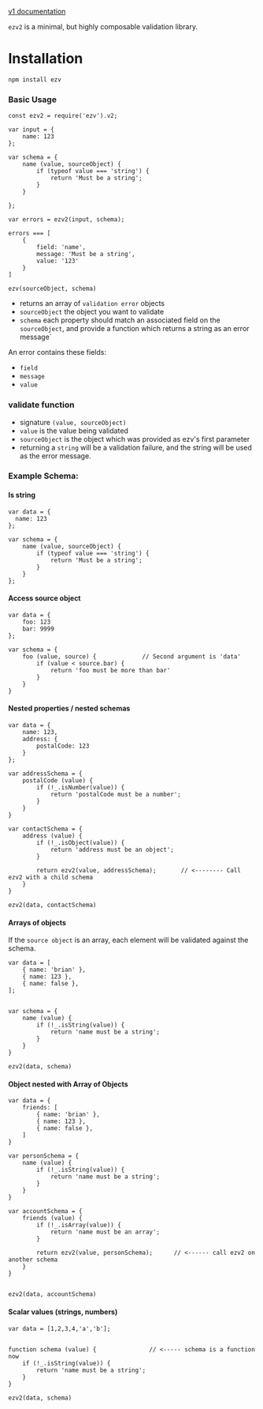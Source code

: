 [v1 documentation](https://github.com/tastywheat/ezv/blob/master/docs/v1/README.md)

`ezv2` is a minimal, but highly composable validation library.


# Installation

`npm install ezv`



### Basic Usage

```
const ezv2 = require('ezv').v2;

var input = {
    name: 123
};

var schema = {
    name (value, sourceObject) {
        if (typeof value === 'string') {
            return 'Must be a string';
        }
    }

};

var errors = ezv2(input, schema);

errors === [
    {
        field: 'name',
        message: 'Must be a string',
        value: '123'
    }
]
```


`ezv(sourceObject, schema)`
- returns an array of `validation error` objects
- `sourceObject` the object you want to validate
- `schema` each property should match an associated field on the `sourceObject`, and provide a function which returns a string as an error message`

An error contains these fields:
- `field`
- `message`
- `value`

### validate function
- signature `(value, sourceObject)`
- `value` is the value being validated
- `sourceObject` is the object which was provided as ezv's first parameter
- returning a `string` will be a validation failure, and the string will be used as the error message.



### Example Schema:

#### Is string
```
var data = {
  name: 123
};

var schema = {
    name (value, sourceObject) {
        if (typeof value === 'string') {
            return 'Must be a string';
        }
    }
};

```

#### Access source object
```
var data = {
    foo: 123
    bar: 9999
};

var schema = {
    foo (value, source) {             // Second argument is 'data'
        if (value < source.bar) {
            return 'foo must be more than bar'
        }
    }
}
```


#### Nested properties / nested schemas
```
var data = {
    name: 123,
    address: {
        postalCode: 123
    }
};

var addressSchema = {
    postalCode (value) {
        if (!_.isNumber(value)) {
            return 'postalCode must be a number';
        }
    }
}

var contactSchema = {
    address (value) {
        if (!_.isObject(value)) {
            return 'address must be an object';
        }

        return ezv2(value, addressSchema);       // <-------- Call ezv2 with a child schema
    }
}

ezv2(data, contactSchema)

```

#### Arrays of objects
If the `source object` is an array, each element will be validated against the schema.
```
var data = [
    { name: 'brian' },
    { name: 123 },
    { name: false },
];


var schema = {
    name (value) {
        if (!_.isString(value)) {
            return 'name must be a string';
        }
    }
}

ezv2(data, schema)

```

#### Object nested with Array of Objects
```
var data = {
    friends: [
        { name: 'brian' },
        { name: 123 },
        { name: false },
    ]
}

var personSchema = {
    name (value) {
        if (!_.isString(value)) {
            return 'name must be a string';
        }
    }
}

var accountSchema = {
    friends (value) {
        if (!_.isArray(value)) {
            return 'name must be an array';
        }

        return ezv2(value, personSchema);      // <------ call ezv2 on another schema
    }
}


ezv2(data, accountSchema)
```


#### Scalar values (strings, numbers)
```
var data = [1,2,3,4,'a','b'];


function schema (value) {               // <----- schema is a function now
    if (!_.isString(value)) {
        return 'name must be a string';
    }
}

ezv2(data, schema)
```